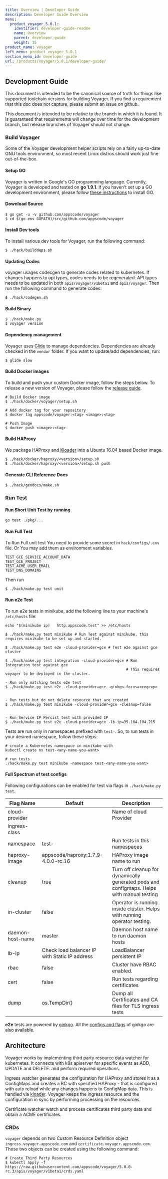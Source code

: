 ```yaml
---
title: Overview | Developer Guide
description: Developer Guide Overview
menu:
  product_voyager_5.0.1:
    identifier: developer-guide-readme
    name: Overview
    parent: developer-guide
    weight: 15
product_name: voyager
left_menu: product_voyager_5.0.1
section_menu_id: developer-guide
url: /products/voyager/5.0.1/developer-guide/
---
```


## Development Guide
This document is intended to be the canonical source of truth for things like supported toolchain versions for building Voyager.
If you find a requirement that this doc does not capture, please submit an issue on github.

This document is intended to be relative to the branch in which it is found. It is guaranteed that requirements will change over time
for the development branch, but release branches of Voyager should not change.

### Build Voyager
Some of the Voyager development helper scripts rely on a fairly up-to-date GNU tools environment, so most recent Linux distros should
work just fine out-of-the-box.

#### Setup GO
Voyager is written in Google's GO programming language. Currently, Voyager is developed and tested on **go 1.9.1**. If you haven't set up a GO
development environment, please follow [these instructions](https://golang.org/doc/code.html) to install GO.

#### Download Source

```console
$ go get -u -v github.com/appscode/voyager
$ cd $(go env GOPATH)/src/github.com/appscode/voyager
```

#### Install Dev tools
To install various dev tools for Voyager, run the following command:
```console
$ ./hack/builddeps.sh
```

#### Updating Codes
voyager usages codecgen to generate codes related to kubernetes. If changes happens to api types, codes needs to be regenerated.
API types needs to be updated in both `apis/voyager/v1beta1` and `apis/voyager`. Then run the following command to generate codes:
```console
$ ./hack/codegen.sh
```

#### Build Binary
```
$ ./hack/make.py
$ voyager version
```

#### Dependency management
Voyager uses [Glide](https://github.com/5.0.1minds/glide) to manage dependencies. Dependencies are already checked in the `vendor` folder.
If you want to update/add dependencies, run:
```console
$ glide slow
```

#### Build Docker images
To build and push your custom Docker image, follow the steps below. To release a new version of Voyager, please follow the [release guide](/docs/developer-guide/release.md).

```console
# Build Docker image
$ ./hack/docker/voyager/setup.sh

# Add docker tag for your repository
$ docker tag appscode/voyager:<tag> <image>:<tag>

# Push Image
$ docker push <image>:<tag>
```

#### Build HAProxy
We package HAProxy and [Kloader](https://github.com/appscode/kloader) into a Ubuntu 16.04 based Docker image.
```console
$ ./hack/docker/haproxy/<version>/setup.sh
$ ./hack/docker/haproxy/<version>/setup.sh push
```

#### Generate CLI Reference Docs
```console
$ ./hack/gendocs/make.sh 
```

### Run Test
#### Run Short Unit Test by running
```console
go test ./pkg/...
```

#### Run Full Test
To Run Full unit test You need to provide some secret in `hack/configs/.env` file. Or You may add them as
environment variables.
```console
TEST_GCE_SERVICE_ACCOUNT_DATA
TEST_GCE_PROJECT
TEST_ACME_USER_EMAIL
TEST_DNS_DOMAINS
```
Then run
```console
$ ./hack/make.py test unit
```

#### Run e2e Test
To run e2e tests in minikube, add the following line to your machine's `/etc/hosts` file:
```console
echo "$(minikube ip)   http.appscode.test" >> /etc/hosts
```

```
$ ./hack/make.py test minikube # Run Test against minikube, this requires minikube to be set up and started.

$ ./hack/make.py test e2e -cloud-provider=gce # Test e2e against gce cluster

$ ./hack/make.py test integration -cloud-provider=gce # Run Integration test against gce
                                                      # This requires voyager to be deployed in the cluster.

```

```
- Run only matching tests e2e test
$ ./hack/make.py test e2e -cloud-provider=gce -ginkgo.focus=<regexp>


- Run tests but do not delete resource that are created
$ ./hack/make.py test minikube -cloud-provider=gce -cleanup=false


- Run Service IP Persist test with provided IP
$ ./hack/make.py test e2e -cloud-provider=gce -lb-ip=35.184.104.215

```

Tests are run only in namespaces prefixed with `test-`. So, to run tests in your desired namespace, follow these steps:
```
# create a Kubernetes namespace in minikube with
kubectl create ns test-<any-name-you-want>

# run tests
./hack/make.py test minikube -namespace test-<any-name-you-want>
```

#### Full Spectrum of test configs
Following configurations can be enabled for test via flags in `./hack/make.py test`.

| Flag Name | Default | Description |
|-----------|---------|-------------|
| cloud-provider | | Name of cloud Provider |
| ingress-class | | | Ingress class handled by voyager. Unset by default. Set to voyager to only handle ingress with annotation kubernetes.io/ingress.class=voyager. |
| namespace | test- <random> | Run tests in this namespaces |
| haproxy-image| appscode/haproxy:1.7.9-4.0.0-rc.16 | HAProxy image name to run |
| cleanup | true | Turn off cleanup for dynamically generated pods and configmaps. Helps with manual testing |
| in-cluster | false | Operator is running inside cluster. Helps with running operator testing. |
| daemon-host-name | master | Daemon host name to run daemon hosts |
| lb-ip| Check load balancer IP with Static IP address | LoadBalancer persistent IP |
| rbac| false | Cluster have RBAC enabled. |
| cert | false | Run tests regarding certificates |
| dump | os.TempDir() | Dump all Certificates and CA files for TLS ingress tests |

**e2e** tests are powered by [ginkgo](http://onsi.github.io/ginkgo/). All the [configs and flags](https://github.com/onsi/ginkgo/blob/5.0.1/config/config.go#L64) of ginkgo are also available.

## Architecture
Voyager works by implementing third party resource data watcher for kubernetes. It connects with k8s apiserver
for specific events as ADD, UPDATE and DELETE. and perform required operations.

Ingress watcher generates the configuration for HAProxy and stores it as a ConfigMaps and creates a RC with
specified HAProxy - that is configured with auto reload while any changes happens to ConfigMap data. This is handled via
[kloader](https://github.com/appscode/kloader). Voyager keeps the ingress resource and the configuration in sync
by performing processing on the resources.

Certificate watcher watch and process certificates third party data and obtain a ACME certificates.


### CRDs
`voyager` depends on two Custom Resource Definition object `ingress.voyager.appscode.com` and `certificate.voyager.appscode.com`. Those two objects
can be created using the following command:

```console
# Create Third Party Resources
$ kubectl apply -f https://raw.githubusercontent.com/appscode/voyager/5.0.0-rc.3/apis/voyager/v1beta1/crds.yaml
```
